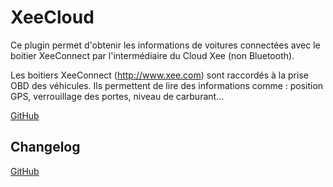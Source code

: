 XeeCloud
===

Ce plugin permet d'obtenir les informations de voitures connectées avec le boitier XeeConnect par l'intermédiaire du Cloud Xee (non Bluetooth).

Les boitiers XeeConnect (http://www.xee.com) sont raccordés à la prise OBD des véhicules. Ils permettent de lire des informations comme : position GPS, verrouillage des portes, niveau de carburant... 

[GitHub](configuration.adoc)


## Changelog
[GitHub](changelog.adoc)
